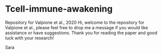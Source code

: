 # Tcell-immune-awakening
Repository for Valpione et al., 2020
Hi, welcome to the repository for Valpione et al., please feel free to drop me a message if you would like assistance or have suggestions. Thank you for reading the paper and good luck with your research!

Sara
